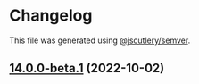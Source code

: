 # Changelog

This file was generated using [@jscutlery/semver](https://github.com/jscutlery/semver).

## [14.0.0-beta.1](https://github.com/ngworker/lumberjack-next/compare/v14.0.0-beta.0...v14.0.0-beta.1) (2022-10-02)
